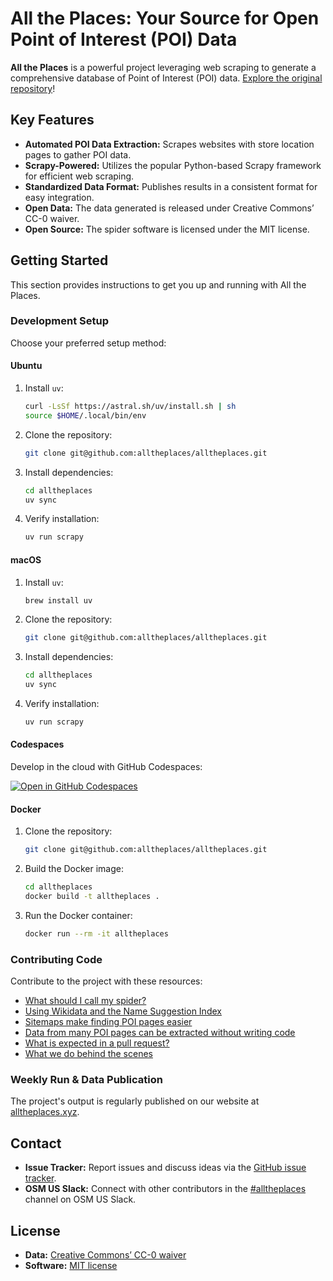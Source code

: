 # All the Places: Your Source for Open Point of Interest (POI) Data

**All the Places** is a powerful project leveraging web scraping to generate a comprehensive database of Point of Interest (POI) data. [Explore the original repository](https://github.com/alltheplaces/alltheplaces/)!

## Key Features

*   **Automated POI Data Extraction:** Scrapes websites with store location pages to gather POI data.
*   **Scrapy-Powered:** Utilizes the popular Python-based Scrapy framework for efficient web scraping.
*   **Standardized Data Format:** Publishes results in a consistent format for easy integration.
*   **Open Data:** The data generated is released under Creative Commons’ CC-0 waiver.
*   **Open Source:** The spider software is licensed under the MIT license.

## Getting Started

This section provides instructions to get you up and running with All the Places.

### Development Setup

Choose your preferred setup method:

#### Ubuntu

1.  Install `uv`:

    ```bash
    curl -LsSf https://astral.sh/uv/install.sh | sh
    source $HOME/.local/bin/env
    ```

2.  Clone the repository:

    ```bash
    git clone git@github.com:alltheplaces/alltheplaces.git
    ```

3.  Install dependencies:

    ```bash
    cd alltheplaces
    uv sync
    ```

4.  Verify installation:

    ```bash
    uv run scrapy
    ```

#### macOS

1.  Install `uv`:

    ```bash
    brew install uv
    ```

2.  Clone the repository:

    ```bash
    git clone git@github.com:alltheplaces/alltheplaces.git
    ```

3.  Install dependencies:

    ```bash
    cd alltheplaces
    uv sync
    ```

4.  Verify installation:

    ```bash
    uv run scrapy
    ```

#### Codespaces

Develop in the cloud with GitHub Codespaces:

[![Open in GitHub Codespaces](https://github.com/codespaces/badge.svg)](https://codespaces.new/alltheplaces/alltheplaces)

#### Docker

1.  Clone the repository:

    ```bash
    git clone git@github.com:alltheplaces/alltheplaces.git
    ```

2.  Build the Docker image:

    ```bash
    cd alltheplaces
    docker build -t alltheplaces .
    ```

3.  Run the Docker container:

    ```bash
    docker run --rm -it alltheplaces
    ```

### Contributing Code

Contribute to the project with these resources:

*   [What should I call my spider?](docs/SPIDER_NAMING.md)
*   [Using Wikidata and the Name Suggestion Index](docs/WIKIDATA.md)
*   [Sitemaps make finding POI pages easier](docs/SITEMAP.md)
*   [Data from many POI pages can be extracted without writing code](docs/STRUCTURED_DATA.md)
*   [What is expected in a pull request?](docs/PULL_REQUEST.md)
*   [What we do behind the scenes](docs/PIPELINES.md)

### Weekly Run & Data Publication

The project's output is regularly published on our website at [alltheplaces.xyz](https://www.alltheplaces.xyz/).

## Contact

*   **Issue Tracker:** Report issues and discuss ideas via the [GitHub issue tracker](https://github.com/alltheplaces/alltheplaces/issues).
*   **OSM US Slack:** Connect with other contributors in the [#alltheplaces](https://osmus.slack.com/archives/C07EY4Y3M6F) channel on OSM US Slack.

## License

*   **Data:** [Creative Commons’ CC-0 waiver](https://creativecommons.org/publicdomain/zero/1.0/)
*   **Software:** [MIT license](https://github.com/alltheplaces/alltheplaces/blob/master/LICENSE)
